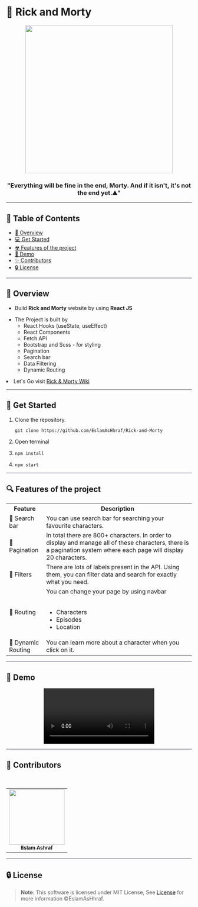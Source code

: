 # 🍿 Rick and Morty

<div align="center">

<img height=400px src="https://64.media.tumblr.com/51015ec638a516f7f7d353ca198a5091/tumblr_pdbo9wBAe11xd0gvgo1_1280.gif">
<div align="center"  width=10%>

### "Everything will be fine in the end, Morty. And if it isn't, it's not the end yet.⛰"

</div>
</div>

<hr style="background-color: #4b4c60"></hr>

## 📝 Table of Contents

- <a href ="#about"> 📙 Overview</a>
- <a href ="#Started"> 💻 Get Started</a>
- <a href ="#Features"> ☢ Features of the project</a>
- <a href ="#Video"> 🎥 Demo</a>
- <a href ="#Contributors"> ✨ Contributors</a>
- <a href ="#License"> 🔒 License</a>
<hr style="background-color: #4b4c60"></hr>
<a id = "about"></a>

## 📙 Overview

<ul>
 <li>

Build **Rick and Morty** website by using **React JS**</li>

 <li> The Project is built by
 
 <ul>
    <li> React Hooks (useState, useEffect) </li>
    <li> React Components </li>
    <li> Fetch API </li>
    <li> Bootstrap and Scss - for styling </li>
    <li> Pagination </li>
    <li>Search bar </li>
    <li>Data Filtering </li>
    <li> Dynamic Routing </li>
   </ul>
   </li>
</ul>
<li>Let's Go visit <a href="https://snazzy-meerkat-1bf0dc.netlify.app/">Rick & Morty Wiki
</li>
<hr style="background-color: #4b4c60"></hr>
<a id = "Started"></a>

## 🚀 Get Started

<ol>
<li>Clone the repository.

<br>

```
git clone https://github.com/EslamAsHhraf/Rick-and-Morty
```

</li>
<li>Open terminal</li>
<li>

```
npm install
```

</li>
<li>

```
npm start
```

</li>
</ol>
<hr style="background-color: #4b4c60"></hr>
<a id ="Features"></a>

## 🔍 Features of the project

<table  >
<tr >
<th width=20% >Feature</th>
<th >Description</th>
</tr>
<tr>
<td> 🔷 Search bar</td>
<td> You can use search bar for searching  your favourite characters.</td>
</tr>
<tr>
<td> 🔶 Pagination</td>
<td>In total there are 800+ characters. In order to display and manage all of these characters, there is a pagination system where each page will display 20 characters.</td>
</tr>
<tr>
<td> 🔷 Filters</td>
<td>There are lots of labels present in the API. Using them, you can filter  data and search for exactly what you need.</td>
</tr>
<tr>
<td> 🔶 Routing</td>
<td>You can change your page by using navbar
<ul>
<br>
<li>Characters</li>
<li>Episodes</li>
<li>Location</li>
</ul>
</td>
</tr>
<tr>
<td> 🔷 Dynamic Routing</td>
<td>You can learn more about a character when you click on it.
</td>
</tr>
</table>

<hr style="background-color: #4b4c60"></hr>
<a id ="Video"></a>

## 🎥 Demo

<div  align="center">
<video src="https://user-images.githubusercontent.com/71986226/189550759-836e8ef1-9d0e-4721-a766-914e4c721f6f.mp4">
</video> 
</div>

<hr style="background-color: #4b4c60"></hr>
<a id ="Contributors"></a>

## 👑 Contributors

<br>
<table >
  <tr>
        <td align="center"><a href="https://github.com/EslamAsHhraf"><img src="https://avatars.githubusercontent.com/u/71986226?v=4" width="150px;" alt=""/><br /><sub><b>Eslam Ashraf</b></sub></a><br /></td>
  </tr>
</table>

<hr style="background-color: #4b4c60"></hr>

<a id ="License"></a>

## 🔒 License

> **Note**: This software is licensed under MIT License, See [License](https://github.com/EslamAsHhraf/Rick-and-Morty/blob/main/LICENSE) for more information ©EslamAsHhraf.
